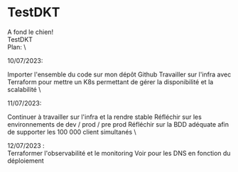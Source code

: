 # TestDKT
A fond le chien! \
TestDKT \
Plan: \

10/07/2023: 

Importer l'ensemble du code sur mon dépôt Github
Travailler sur l'infra avec Terraform pour mettre un K8s permettant de gérer la disponibilité et la scalabilité \

11/07/2023: 

Continuer à travailler sur l'infra et la rendre stable
Réfléchir sur les environnements de dev / prod / pre prod
Réfléchir sur la BDD adéquate afin de supporter les 100 000 client simultanés \

12/07/2023 : \
Terraformer l'observabilité et le monitoring
Voir pour les DNS en fonction du déploiement
